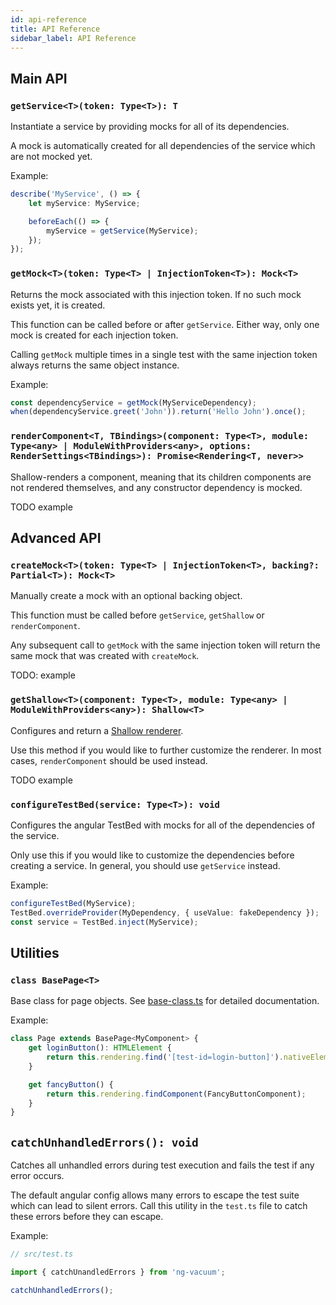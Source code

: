 ```yaml
---
id: api-reference
title: API Reference
sidebar_label: API Reference
---
```


## Main API

### `getService<T>(token: Type<T>): T`

Instantiate a service by providing mocks for all of its dependencies.

A mock is automatically created for all dependencies of the service which are not mocked yet.

Example:

```ts
describe('MyService', () => {
    let myService: MyService;

    beforeEach(() => {
        myService = getService(MyService);
    });
});
```

### `getMock<T>(token: Type<T> | InjectionToken<T>): Mock<T>`

Returns the mock associated with this injection token. If no such mock exists yet, it is created.

This function can be called before or after `getService`. Either way, only one mock is created for each injection token.

Calling `getMock` multiple times in a single test with the same injection token always returns the same object instance.

Example:

```ts
const dependencyService = getMock(MyServiceDependency);
when(dependencyService.greet('John')).return('Hello John').once();
```

### `renderComponent<T, TBindings>(component: Type<T>, module: Type<any> | ModuleWithProviders<any>, options: RenderSettings<TBindings>): Promise<Rendering<T, never>>`

Shallow-renders a component, meaning that its children components are not rendered themselves, and any constructor dependency is mocked.

TODO example

## Advanced API

### `createMock<T>(token: Type<T> | InjectionToken<T>, backing?: Partial<T>): Mock<T>`

Manually create a mock with an optional backing object.

This function must be called before `getService`, `getShallow` or `renderComponent`.

Any subsequent call to `getMock` with the same injection token will return the same mock that was created with `createMock`.

TODO: example


### `getShallow<T>(component: Type<T>, module: Type<any> | ModuleWithProviders<any>): Shallow<T>`

Configures and return a [Shallow renderer](https://getsaf.github.io/shallow-render/#shallow-class).

Use this method if you would like to further customize the renderer. In most cases, `renderComponent` should be used instead.

TODO example

### `configureTestBed(service: Type<T>): void`

Configures the angular TestBed with mocks for all of the dependencies of the service.

Only use this if you would like to customize the dependencies before creating a service. In general, you should use `getService` instead. 

Example:
```ts
configureTestBed(MyService);
TestBed.overrideProvider(MyDependency, { useValue: fakeDependency });
const service = TestBed.inject(MyService);
```

## Utilities

### `class BasePage<T>`

Base class for page objects. See [base-class.ts](https://github.com/hmil/ng-vacuum/blob/master/src/utils/base-page.ts) for detailed documentation.

Example:
```ts
class Page extends BasePage<MyComponent> {
    get loginButton(): HTMLElement {
        return this.rendering.find('[test-id=login-button]').nativeElement;
    }

    get fancyButton() {
        return this.rendering.findComponent(FancyButtonComponent);
    }
}
```

## `catchUnhandledErrors(): void`

Catches all unhandled errors during test execution and fails the test if any error occurs.

The default angular config allows many errors to escape the test suite which can lead to silent errors.
Call this utility in the `test.ts` file to catch these errors before they can escape.
 
Example:
```ts
// src/test.ts

import { catchUnandledErrors } from 'ng-vacuum';

catchUnhandledErrors();
```
